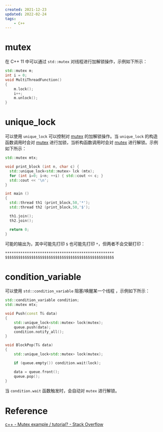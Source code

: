 ```yaml
---
created: 2021-12-23
updated: 2022-02-24
tags:
    - C++
---
```


# mutex

在 C++ 11 中可以通过 `std::mutex` 对线程进行加解锁操作，示例如下所示：
```cpp
std::mutex m;
int i = 0;
void MultiThreadFunction()
{
    m.lock();
    i++;
    m.unlock();
}
```

# unique_lock

可以使用 `unique_lock` 可以控制对 [mutex](#mutex) 的加解锁操作。当 `unique_lock` 的构造函数调用时会对 [mutex](#mutex) 进行加锁，当析构函数调用时会对 [mutex](#mutex) 进行解锁。示例如下所示：
```cpp
std::mutex mtx;

void print_block (int n, char c) {
  std::unique_lock<std::mutex> lck (mtx);
  for (int i=0; i<n; ++i) { std::cout << c; }
  std::cout << '\n';
}

int main ()
{
  std::thread th1 (print_block,50,'*');
  std::thread th2 (print_block,50,'$');

  th1.join();
  th2.join();

  return 0;
}
```

可能的输出为，其中可能先打印 `$` 也可能先打印 `*`，但两者不会交替打印：
```text
**************************************************
$$$$$$$$$$$$$$$$$$$$$$$$$$$$$$$$$$$$$$$$$$$$$$$$$$
```

# condition_variable

可以使用 `std::condition_variable` 阻塞/唤醒某一个线程 ，示例如下所示：
```cpp
std::condition_variable condition;
std::mutex mtx;

void Push(const T& data)
{
    std::unique_lock<std::mutex> lock(mutex);
    queue.push(data);
    condition.notify_all();
}

void BlockPop(T& data)
{
    std::unique_lock<std::mutex> lock(mutex);

    if (queue.empty()) condition.wait(lock);

    data = queue.front();
    queue.pop();
}
```

当 `condition.wait` 函数触发时，会自动对 `mutex` 进行解锁。

# Reference
[c++ - Mutex example / tutorial? - Stack Overflow](https://stackoverflow.com/questions/4989451/mutex-example-tutorial)

